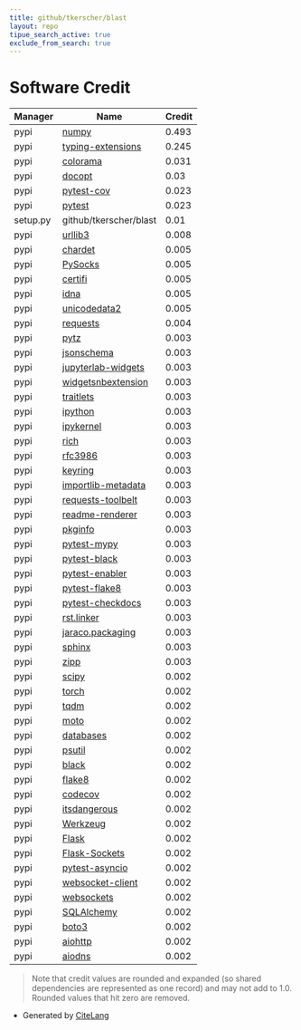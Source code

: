 ```yaml
---
title: github/tkerscher/blast
layout: repo
tipue_search_active: true
exclude_from_search: true
---
```

# Software Credit

|Manager|Name|Credit|
|-------|----|------|
|pypi|[numpy](https://www.numpy.org)|0.493|
|pypi|[typing-extensions](https://typing.readthedocs.io/)|0.245|
|pypi|[colorama](https://github.com/tartley/colorama)|0.031|
|pypi|[docopt](https://pypi.org/project/docopt)|0.03|
|pypi|[pytest-cov](https://pypi.org/project/pytest-cov)|0.023|
|pypi|[pytest](https://pypi.org/project/pytest)|0.023|
|setup.py|github/tkerscher/blast|0.01|
|pypi|[urllib3](https://urllib3.readthedocs.io/)|0.008|
|pypi|[chardet](https://github.com/chardet/chardet)|0.005|
|pypi|[PySocks](https://github.com/Anorov/PySocks)|0.005|
|pypi|[certifi](https://certifiio.readthedocs.io/en/latest/)|0.005|
|pypi|[idna](https://github.com/kjd/idna)|0.005|
|pypi|[unicodedata2](https://pypi.org/project/unicodedata2)|0.005|
|pypi|[requests](https://requests.readthedocs.io)|0.004|
|pypi|[pytz](https://pypi.org/project/pytz)|0.003|
|pypi|[jsonschema](https://pypi.org/project/jsonschema)|0.003|
|pypi|[jupyterlab-widgets](https://pypi.org/project/jupyterlab-widgets)|0.003|
|pypi|[widgetsnbextension](https://pypi.org/project/widgetsnbextension)|0.003|
|pypi|[traitlets](https://pypi.org/project/traitlets)|0.003|
|pypi|[ipython](https://pypi.org/project/ipython)|0.003|
|pypi|[ipykernel](https://pypi.org/project/ipykernel)|0.003|
|pypi|[rich](https://pypi.org/project/rich)|0.003|
|pypi|[rfc3986](https://pypi.org/project/rfc3986)|0.003|
|pypi|[keyring](https://pypi.org/project/keyring)|0.003|
|pypi|[importlib-metadata](https://pypi.org/project/importlib-metadata)|0.003|
|pypi|[requests-toolbelt](https://pypi.org/project/requests-toolbelt)|0.003|
|pypi|[readme-renderer](https://pypi.org/project/readme-renderer)|0.003|
|pypi|[pkginfo](https://pypi.org/project/pkginfo)|0.003|
|pypi|[pytest-mypy](https://pypi.org/project/pytest-mypy)|0.003|
|pypi|[pytest-black](https://pypi.org/project/pytest-black)|0.003|
|pypi|[pytest-enabler](https://pypi.org/project/pytest-enabler)|0.003|
|pypi|[pytest-flake8](https://pypi.org/project/pytest-flake8)|0.003|
|pypi|[pytest-checkdocs](https://pypi.org/project/pytest-checkdocs)|0.003|
|pypi|[rst.linker](https://pypi.org/project/rst.linker)|0.003|
|pypi|[jaraco.packaging](https://pypi.org/project/jaraco.packaging)|0.003|
|pypi|[sphinx](https://pypi.org/project/sphinx)|0.003|
|pypi|[zipp](https://pypi.org/project/zipp)|0.003|
|pypi|[scipy](https://www.scipy.org)|0.002|
|pypi|[torch](https://pytorch.org/)|0.002|
|pypi|[tqdm](https://tqdm.github.io)|0.002|
|pypi|[moto](https://github.com/spulec/moto)|0.002|
|pypi|[databases](https://github.com/encode/databases)|0.002|
|pypi|[psutil](https://pypi.org/project/psutil)|0.002|
|pypi|[black](https://pypi.org/project/black)|0.002|
|pypi|[flake8](https://pypi.org/project/flake8)|0.002|
|pypi|[codecov](https://pypi.org/project/codecov)|0.002|
|pypi|[itsdangerous](https://pypi.org/project/itsdangerous)|0.002|
|pypi|[Werkzeug](https://pypi.org/project/Werkzeug)|0.002|
|pypi|[Flask](https://pypi.org/project/Flask)|0.002|
|pypi|[Flask-Sockets](https://pypi.org/project/Flask-Sockets)|0.002|
|pypi|[pytest-asyncio](https://pypi.org/project/pytest-asyncio)|0.002|
|pypi|[websocket-client](https://pypi.org/project/websocket-client)|0.002|
|pypi|[websockets](https://pypi.org/project/websockets)|0.002|
|pypi|[SQLAlchemy](https://pypi.org/project/SQLAlchemy)|0.002|
|pypi|[boto3](https://pypi.org/project/boto3)|0.002|
|pypi|[aiohttp](https://pypi.org/project/aiohttp)|0.002|
|pypi|[aiodns](https://pypi.org/project/aiodns)|0.002|


> Note that credit values are rounded and expanded (so shared dependencies are represented as one record) and may not add to 1.0. Rounded values that hit zero are removed.


- Generated by [CiteLang](https://github.com/vsoch/citelang)
